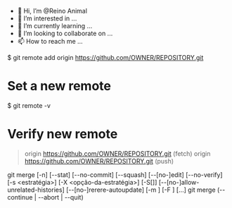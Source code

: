 - 👋 Hi, I’m @Reino Animal
- 👀 I’m interested in ...
- 🌱 I’m currently learning ...
- 💞️ I’m looking to collaborate on ...
- 📫 How to reach me ...


$ git remote add origin https://github.com/OWNER/REPOSITORY.git
# Set a new remote

$ git remote -v
# Verify new remote
> origin  https://github.com/OWNER/REPOSITORY.git (fetch)
> origin  https://github.com/OWNER/REPOSITORY.git (push)



git merge [-n] [--stat] [--no-commit] [--squash] [--[no-]edit]
	[--no-verify] [-s <estratégia>] [-X <opção-da-estratégia>] [-S[<keyid>]]
	[--[no-]allow-unrelated-histories]
	[--[no-]rerere-autoupdate] [-m <msg>] [-F <arquivo>] [<commit>…​]
git merge (--continue | --abort | --quit)


<!---
ReinoAnimal/Reino is a ✨ special ✨ repository because its `README.md` (this file) appears on your GitHub profile.
You can click the Preview link to take a look at your changes.
--->

